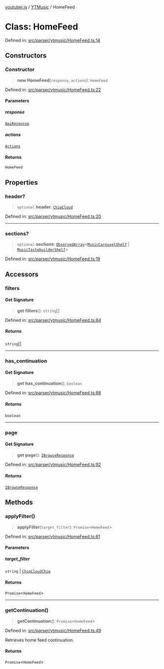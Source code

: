 [youtubei.js](../../../../README.md) / [YTMusic](../README.md) / HomeFeed

# Class: HomeFeed

Defined in: [src/parser/ytmusic/HomeFeed.ts:14](https://github.com/LuanRT/YouTube.js/blob/0733f60b57877f6b8b87dfd5cc6195b5085f5c09/src/parser/ytmusic/HomeFeed.ts#L14)

## Constructors

### Constructor

> **new HomeFeed**(`response`, `actions`): `HomeFeed`

Defined in: [src/parser/ytmusic/HomeFeed.ts:22](https://github.com/LuanRT/YouTube.js/blob/0733f60b57877f6b8b87dfd5cc6195b5085f5c09/src/parser/ytmusic/HomeFeed.ts#L22)

#### Parameters

##### response

[`ApiResponse`](../../../../interfaces/ApiResponse.md)

##### actions

[`Actions`](../../../../classes/Actions.md)

#### Returns

`HomeFeed`

## Properties

### header?

> `optional` **header**: [`ChipCloud`](../../YTNodes/classes/ChipCloud.md)

Defined in: [src/parser/ytmusic/HomeFeed.ts:20](https://github.com/LuanRT/YouTube.js/blob/0733f60b57877f6b8b87dfd5cc6195b5085f5c09/src/parser/ytmusic/HomeFeed.ts#L20)

***

### sections?

> `optional` **sections**: [`ObservedArray`](../../Helpers/type-aliases/ObservedArray.md)\<[`MusicCarouselShelf`](../../YTNodes/classes/MusicCarouselShelf.md) \| [`MusicTastebuilderShelf`](../../YTNodes/classes/MusicTastebuilderShelf.md)\>

Defined in: [src/parser/ytmusic/HomeFeed.ts:19](https://github.com/LuanRT/YouTube.js/blob/0733f60b57877f6b8b87dfd5cc6195b5085f5c09/src/parser/ytmusic/HomeFeed.ts#L19)

## Accessors

### filters

#### Get Signature

> **get** **filters**(): `string`[]

Defined in: [src/parser/ytmusic/HomeFeed.ts:84](https://github.com/LuanRT/YouTube.js/blob/0733f60b57877f6b8b87dfd5cc6195b5085f5c09/src/parser/ytmusic/HomeFeed.ts#L84)

##### Returns

`string`[]

***

### has\_continuation

#### Get Signature

> **get** **has\_continuation**(): `boolean`

Defined in: [src/parser/ytmusic/HomeFeed.ts:88](https://github.com/LuanRT/YouTube.js/blob/0733f60b57877f6b8b87dfd5cc6195b5085f5c09/src/parser/ytmusic/HomeFeed.ts#L88)

##### Returns

`boolean`

***

### page

#### Get Signature

> **get** **page**(): [`IBrowseResponse`](../../../../type-aliases/IBrowseResponse.md)

Defined in: [src/parser/ytmusic/HomeFeed.ts:92](https://github.com/LuanRT/YouTube.js/blob/0733f60b57877f6b8b87dfd5cc6195b5085f5c09/src/parser/ytmusic/HomeFeed.ts#L92)

##### Returns

[`IBrowseResponse`](../../../../type-aliases/IBrowseResponse.md)

## Methods

### applyFilter()

> **applyFilter**(`target_filter`): `Promise`\<`HomeFeed`\>

Defined in: [src/parser/ytmusic/HomeFeed.ts:61](https://github.com/LuanRT/YouTube.js/blob/0733f60b57877f6b8b87dfd5cc6195b5085f5c09/src/parser/ytmusic/HomeFeed.ts#L61)

#### Parameters

##### target\_filter

`string` | [`ChipCloudChip`](../../YTNodes/classes/ChipCloudChip.md)

#### Returns

`Promise`\<`HomeFeed`\>

***

### getContinuation()

> **getContinuation**(): `Promise`\<`HomeFeed`\>

Defined in: [src/parser/ytmusic/HomeFeed.ts:49](https://github.com/LuanRT/YouTube.js/blob/0733f60b57877f6b8b87dfd5cc6195b5085f5c09/src/parser/ytmusic/HomeFeed.ts#L49)

Retrieves home feed continuation.

#### Returns

`Promise`\<`HomeFeed`\>
